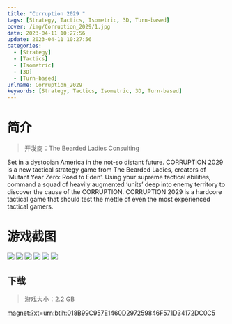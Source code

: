 ```yaml
---
title: "Corruption 2029 "
tags: [Strategy, Tactics, Isometric, 3D, Turn-based]
cover: /img/Corruption_2029/1.jpg
date: 2023-04-11 10:27:56
update: 2023-04-11 10:27:56
categories: 
  - [Strategy]
  - [Tactics]
  - [Isometric]
  - [3D]
  - [Turn-based]
urlname: Corruption_2029
keywords: [Strategy, Tactics, Isometric, 3D, Turn-based]
---
```

# 简介

> 开发商：The Bearded Ladies Consulting

Set in a dystopian America in the not-so distant future. CORRUPTION 2029 is a new tactical strategy game from The Bearded Ladies, creators of ‘Mutant Year Zero: Road to Eden’.
Using your supreme tactical abilities, command a squad of heavily augmented ‘units’ deep into enemy territory to discover the cause of the CORRUPTION.
CORRUPTION 2029 is a hardcore tactical game that should test the mettle of even the most experienced tactical gamers.

# 游戏截图

![](/img/Corruption_2029/2.jpg)
![](/img/Corruption_2029/3.jpg)
![](/img/Corruption_2029/4.jpg)
![](/img/Corruption_2029/5.jpg)
![](/img/Corruption_2029/6.jpg)
![](/img/Corruption_2029/7.jpg)


## 下载

> 游戏大小：2.2 GB

[magnet:?xt=urn:btih:018B99C957E1460D297259846F571D34172DC0C5](magnet:?xt=urn:btih:018B99C957E1460D297259846F571D34172DC0C5)
